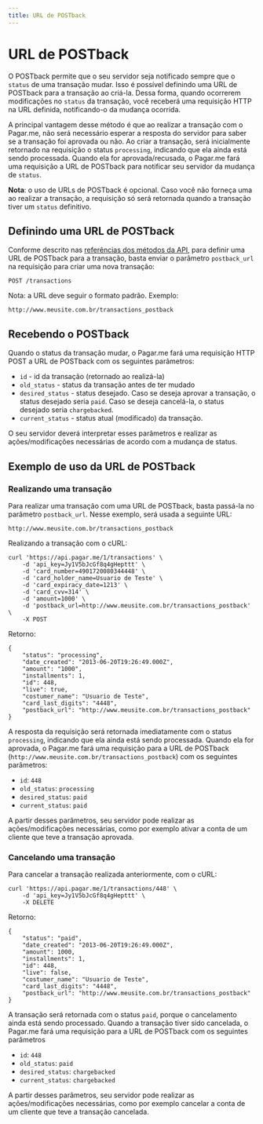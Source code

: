 ```yaml
---
title: URL de POSTback
---
```


# URL de POSTback

O POSTback permite que o seu servidor seja notificado sempre que o `status` de uma transação mudar. Isso é possível definindo uma URL de POSTback para a transação ao criá-la. Dessa forma, quando ocorrerem modificações no `status` da transação, você receberá uma requisição HTTP na URL definida, notificando-o da mudança ocorrida.

A principal vantagem desse método é que ao realizar a transação com o Pagar.me, não será necessário esperar a resposta do servidor para saber se a transação foi aprovada ou não. Ao criar a transação, será inicialmente retornado na requisição o status `processing`, indicando que ela ainda está sendo processada. Quando ela for aprovada/recusada, o Pagar.me fará uma requisição a URL de POSTback para notificar seu servidor da mudança de `status`.

**Nota**: o uso de URLs de POSTback é opcional. Caso você não forneça uma ao realizar a transação, a requisição só será retornada quando a transação tiver um `status` definitivo.

## Definindo uma URL de POSTback

Conforme descrito nas [referências dos métodos da API](/docs/restful-api/methods), para definir uma URL de POSTback para a transação, basta enviar o parâmetro `postback_url` na requisição para criar uma nova transação:

	POST /transactions

Nota: a URL deve seguir o formato padrão. Exemplo: 

	http://www.meusite.com.br/transactions_postback

## Recebendo o POSTback

Quando o status da transação mudar, o Pagar.me fará uma requisição HTTP POST a URL de POSTback com os seguintes parâmetros:

- `id` - id da transação (retornado ao realizá-la)
- `old_status` - status da transação antes de ter mudado
- `desired_status` - status desejado. Caso se deseja aprovar a transação, o status desejado seria `paid`. Caso se deseja cancelá-la, o status desejado seria `chargebacked`.
- `current_status` - status atual (modificado) da transação.

O seu servidor deverá interpretar esses parâmetros e realizar as ações/modificações necessárias de acordo com a mudança de status.

## Exemplo de uso da URL de POSTback

### Realizando uma transação

Para realizar uma transação com uma URL de POSTback, basta passá-la no parâmetro `postback_url`. Nesse exemplo, será usada a seguinte URL:

	http://www.meusite.com.br/transactions_postback

Realizando a transação com o cURL:

<pre><code data-language="shell">curl 'https://api.pagar.me/1/transactions' \
    -d 'api_key=Jy1V5bJcGf8q4gHepttt' \
    -d 'card_number=4901720080344448' \
    -d 'card_holder_name=Usuario de Teste' \
    -d 'card_expiracy_date=1213' \
    -d 'card_cvv=314' \
    -d 'amount=1000' \
    -d 'postback_url=http://www.meusite.com.br/transactions_postback' \
    -X POST 
</code></pre>

Retorno:

<pre><code data-language="javascript">{
    "status": "processing",
    "date_created": "2013-06-20T19:26:49.000Z",
    "amount": "1000",
    "installments": 1,
    "id": 448,
    "live": true,
    "costumer_name": "Usuario de Teste",
    "card_last_digits": "4448",
    "postback_url": "http://www.meusite.com.br/transactions_postback"
}</code></pre>

A resposta da requisição será retornada imediatamente com o status `processing`, indicando que ela ainda está sendo processada. Quando ela for aprovada, o Pagar.me fará uma requisição para a URL de POSTback (`http://www.meusite.com.br/transactions_postback`) com os seguintes parâmetros:

- `id`: `448`
- `old_status`: `processing`
- `desired_status`: `paid`
- `current_status`: `paid`

A partir desses parâmetros, seu servidor pode realizar as ações/modificações necessárias, como por exemplo ativar a conta de um cliente que teve a transação aprovada.

### Cancelando uma transação

Para cancelar a transação realizada anteriormente, com o cURL:

<pre><code data-language="shell">curl 'https://api.pagar.me/1/transactions/448' \
    -d 'api_key=Jy1V5bJcGf8q4gHepttt' \
    -X DELETE
</code></pre>

Retorno:

<pre><code data-language="javascript">{
    "status": "paid",
    "date_created": "2013-06-20T19:26:49.000Z",
    "amount": 1000,
    "installments": 1,
    "id": 448,
    "live": false,
    "costumer_name": "Usuario de Teste",
    "card_last_digits": "4448",
    "postback_url": "http://www.meusite.com.br/transactions_postback"
}</code></pre>

A transação será retornada com o status `paid`, porque o cancelamento ainda está sendo processado. Quando a transação tiver sido cancelada, o Pagar.me fará uma requisição para a URL de POSTback com os seguintes parâmetros

- `id`: `448`
- `old_status`: `paid`
- `desired_status`: `chargebacked`
- `current_status`: `chargebacked`

A partir desses parâmetros, seu servidor pode realizar as ações/modificações necessárias, como por exemplo cancelar a conta de um cliente que teve a transação cancelada.
